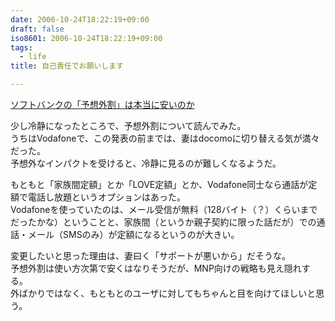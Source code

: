 ```yaml
---
date: 2006-10-24T18:22:19+09:00
draft: false
iso8601: 2006-10-24T18:22:19+09:00
tags:
  - life
title: 自己責任でお願いします

---
```


<div class="entry-body">
  <p><a title="ソフトバンクの「予想外割」は本当に安いのか" href="http://k-tai.impress.co.jp/cda/article/news_toppage/31660.html">ソフトバンクの「予想外割」は本当に安いのか</a></p>

  <p>少し冷静になったところで、予想外割について読んでみた。<br />
    うちはVodafoneで、この発表の前までは、妻はdocomoに切り替える気が満々だった。<br />
    予想外なインパクトを受けると、冷静に見るのが難しくなるようだ。</p>

  <p>もともと「家族間定額」とか「LOVE定額」とか、Vodafone同士なら通話が定額で電話し放題というオプションはあった。<br />
    Vodafoneを使っていたのは、メール受信が無料（128バイト（？）くらいまでだったかな）ということと、家族間（というか親子契約に限った話だが）での通話・メール（SMSのみ）が定額になるというのが大きい。</p>

  <p>変更したいと思った理由は、妻曰く「サポートが悪いから」だそうな。<br />
    予想外割は使い方次第で安くはなりそうだが、MNP向けの戦略も見え隠れする。<br />
    外ばかりではなく、もともとのユーザに対してもちゃんと目を向けてほしいと思う。<br /></p>
</div>
